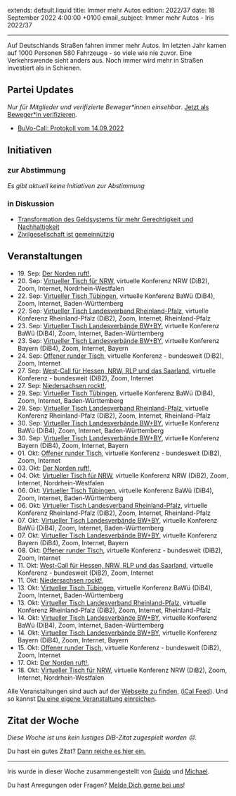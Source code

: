 
extends: default.liquid
title: Immer mehr Autos
edition: 2022/37
date: 18 September 2022 4:00:00 +0100
email_subject: Immer mehr Autos - Iris 2022/37

---
Auf Deutschlands Straßen fahren immer mehr Autos. Im letzten Jahr kamen auf 1000 Personen 580 Fahrzeuge - so viele wie nie zuvor.
Eine Verkehrswende sieht anders aus. Noch immer wird mehr in Straßen investiert als in Schienen.


## Partei Updates

_Nur für Mitglieder und verifizierte Beweger\*innen einsehbar_. [Jetzt als Beweger\*in verifizieren](https://dib.de/bewegerin-werden/).

 - [BuVo-Call: Protokoll vom 14.09.2022](https://marktplatz.dib.de/t/buvo-call-protokoll-vom-14-09-2022/39613)

## Initiativen

### zur Abstimmung
_Es gibt aktuell keine Initiativen zur Abstimmung_

### in Diskussion
 - [Transformation des Geldsystems für mehr Gerechtigkeit und Nachhaltigkeit](https://abstimmen.dib.de/initiative/314-transformation-des-geldsystems-fur-mehr-gerechtigkeit-und-nachhaltigkeit)
 - [Zivilgesellschaft ist gemeinnützig](https://abstimmen.dib.de/initiative/315-zivilgesellschaft-ist-gemeinnutzig)


## Veranstaltungen

 - 19.&nbsp;Sep: [Der Norden ruft!](https://dib.de/veranstaltungen/der-norden-ruft-2022-09-19/), 
 - 20.&nbsp;Sep: [Virtueller Tisch für NRW](https://dib.de/veranstaltungen/virtueller-tisch-landesverbaende-bwby-2022-09-20/), virtuelle Konferenz NRW (DiB2), Zoom, Internet, Nordrhein-Westfalen
 - 22.&nbsp;Sep: [Virtueller Tisch Tübingen](https://dib.de/veranstaltungen/virtueller-tisch-tuebingen-2022-09-22/), virtuelle Konferenz BaWü (DiB4), Zoom, Internet, Baden-Württemberg
 - 22.&nbsp;Sep: [Virtueller Tisch Landesverband Rheinland-Pfalz](https://dib.de/veranstaltungen/virtueller-tisch-landesverband-rheinland-pfalz-2022-09-22/), virtuelle Konferenz Rheinland-Pfalz (DiB2), Zoom, Internet, Rheinland-Pfalz
 - 23.&nbsp;Sep: [Virtueller Tisch Landesverbände BW+BY](https://dib.de/veranstaltungen/virtueller-tisch-landesverbaende-bwby-3-2022-09-23/), virtuelle Konferenz BaWü (DiB4), Zoom, Internet, Baden-Württemberg
 - 23.&nbsp;Sep: [Virtueller Tisch Landesverbände BW+BY](https://dib.de/veranstaltungen/virtueller-tisch-landesverbaende-bwby-2-2022-09-23/), virtuelle Konferenz Bayern (DiB4), Zoom, Internet, Bayern
 - 24.&nbsp;Sep: [Offener runder Tisch](https://dib.de/veranstaltungen/offener-runder-tisch-2022-09-24/), virtuelle Konferenz - bundesweit (DiB2), Zoom, Internet
 - 27.&nbsp;Sep: [West-Call für Hessen, NRW, RLP und das Saarland](https://dib.de/veranstaltungen/west-call-fuer-hessen-nrw-rlp-und-das-saarland-2022-09-27/), virtuelle Konferenz - bundesweit (DiB2), Zoom, Internet
 - 27.&nbsp;Sep: [Niedersachsen rockt!](https://dib.de/veranstaltungen/niedersachsen-call-2022-09-27/), 
 - 29.&nbsp;Sep: [Virtueller Tisch Tübingen](https://dib.de/veranstaltungen/virtueller-tisch-tuebingen-2022-09-29/), virtuelle Konferenz BaWü (DiB4), Zoom, Internet, Baden-Württemberg
 - 29.&nbsp;Sep: [Virtueller Tisch Landesverband Rheinland-Pfalz](https://dib.de/veranstaltungen/virtueller-tisch-landesverband-rheinland-pfalz-2022-09-29/), virtuelle Konferenz Rheinland-Pfalz (DiB2), Zoom, Internet, Rheinland-Pfalz
 - 30.&nbsp;Sep: [Virtueller Tisch Landesverbände BW+BY](https://dib.de/veranstaltungen/virtueller-tisch-landesverbaende-bwby-3-2022-09-30/), virtuelle Konferenz BaWü (DiB4), Zoom, Internet, Baden-Württemberg
 - 30.&nbsp;Sep: [Virtueller Tisch Landesverbände BW+BY](https://dib.de/veranstaltungen/virtueller-tisch-landesverbaende-bwby-2-2022-09-30/), virtuelle Konferenz Bayern (DiB4), Zoom, Internet, Bayern
 - 01.&nbsp;Okt: [Offener runder Tisch](https://dib.de/veranstaltungen/offener-runder-tisch-2022-10-01/), virtuelle Konferenz - bundesweit (DiB2), Zoom, Internet
 - 03.&nbsp;Okt: [Der Norden ruft!](https://dib.de/veranstaltungen/der-norden-ruft-2022-10-03/), 
 - 04.&nbsp;Okt: [Virtueller Tisch für NRW](https://dib.de/veranstaltungen/virtueller-tisch-landesverbaende-bwby-2022-10-04/), virtuelle Konferenz NRW (DiB2), Zoom, Internet, Nordrhein-Westfalen
 - 06.&nbsp;Okt: [Virtueller Tisch Tübingen](https://dib.de/veranstaltungen/virtueller-tisch-tuebingen-2022-10-06/), virtuelle Konferenz BaWü (DiB4), Zoom, Internet, Baden-Württemberg
 - 06.&nbsp;Okt: [Virtueller Tisch Landesverband Rheinland-Pfalz](https://dib.de/veranstaltungen/virtueller-tisch-landesverband-rheinland-pfalz-2022-10-06/), virtuelle Konferenz Rheinland-Pfalz (DiB2), Zoom, Internet, Rheinland-Pfalz
 - 07.&nbsp;Okt: [Virtueller Tisch Landesverbände BW+BY](https://dib.de/veranstaltungen/virtueller-tisch-landesverbaende-bwby-3-2022-10-07/), virtuelle Konferenz BaWü (DiB4), Zoom, Internet, Baden-Württemberg
 - 07.&nbsp;Okt: [Virtueller Tisch Landesverbände BW+BY](https://dib.de/veranstaltungen/virtueller-tisch-landesverbaende-bwby-2-2022-10-07/), virtuelle Konferenz Bayern (DiB4), Zoom, Internet, Bayern
 - 08.&nbsp;Okt: [Offener runder Tisch](https://dib.de/veranstaltungen/offener-runder-tisch-2022-10-08/), virtuelle Konferenz - bundesweit (DiB2), Zoom, Internet
 - 11.&nbsp;Okt: [West-Call für Hessen, NRW, RLP und das Saarland](https://dib.de/veranstaltungen/west-call-fuer-hessen-nrw-rlp-und-das-saarland-2022-10-11/), virtuelle Konferenz - bundesweit (DiB2), Zoom, Internet
 - 11.&nbsp;Okt: [Niedersachsen rockt!](https://dib.de/veranstaltungen/niedersachsen-call-2022-10-11/), 
 - 13.&nbsp;Okt: [Virtueller Tisch Tübingen](https://dib.de/veranstaltungen/virtueller-tisch-tuebingen-2022-10-13/), virtuelle Konferenz BaWü (DiB4), Zoom, Internet, Baden-Württemberg
 - 13.&nbsp;Okt: [Virtueller Tisch Landesverband Rheinland-Pfalz](https://dib.de/veranstaltungen/virtueller-tisch-landesverband-rheinland-pfalz-2022-10-13/), virtuelle Konferenz Rheinland-Pfalz (DiB2), Zoom, Internet, Rheinland-Pfalz
 - 14.&nbsp;Okt: [Virtueller Tisch Landesverbände BW+BY](https://dib.de/veranstaltungen/virtueller-tisch-landesverbaende-bwby-3-2022-10-14/), virtuelle Konferenz BaWü (DiB4), Zoom, Internet, Baden-Württemberg
 - 14.&nbsp;Okt: [Virtueller Tisch Landesverbände BW+BY](https://dib.de/veranstaltungen/virtueller-tisch-landesverbaende-bwby-2-2022-10-14/), virtuelle Konferenz Bayern (DiB4), Zoom, Internet, Bayern
 - 15.&nbsp;Okt: [Offener runder Tisch](https://dib.de/veranstaltungen/offener-runder-tisch-2022-10-15/), virtuelle Konferenz - bundesweit (DiB2), Zoom, Internet
 - 17.&nbsp;Okt: [Der Norden ruft!](https://dib.de/veranstaltungen/der-norden-ruft-2022-10-17/), 
 - 18.&nbsp;Okt: [Virtueller Tisch für NRW](https://dib.de/veranstaltungen/virtueller-tisch-landesverbaende-bwby-2022-10-18/), virtuelle Konferenz NRW (DiB2), Zoom, Internet, Nordrhein-Westfalen
 

Alle Veranstaltungen sind auch auf der [Webseite zu finden](https://dib.de/veranstaltungen/), ([iCal Feed](https://dib.de/?ical=1)). Und so kannst [Du eine eigene Veranstaltung einreichen](https://marktplatz.dib.de/t/eine-veranstaltung-auf-der-webseite-einreichen/21379).


## Zitat der Woche
_Diese Woche ist uns kein lustiges DiB-Zitat zugespielt worden ☹._

Du hast ein gutes Zitat? [Dann reiche es hier ein.](https://marktplatz.dib.de/t/fortsetzung-lustige-dib-zitate/24431)


---

Iris wurde in dieser Woche zusammengestellt von [Guido](https://marktplatz.dib.de/u/Guido/) und [Michael](https://marktplatz.dib.de/u/MichaelVoss/).

Du hast Anregungen oder Fragen? [Melde Dich gerne bei uns](https://marktplatz.dib.de/t/neu-iris-die-woechtliche-zusammenfasssung-zum-sonntagsbrunch/10990)!

